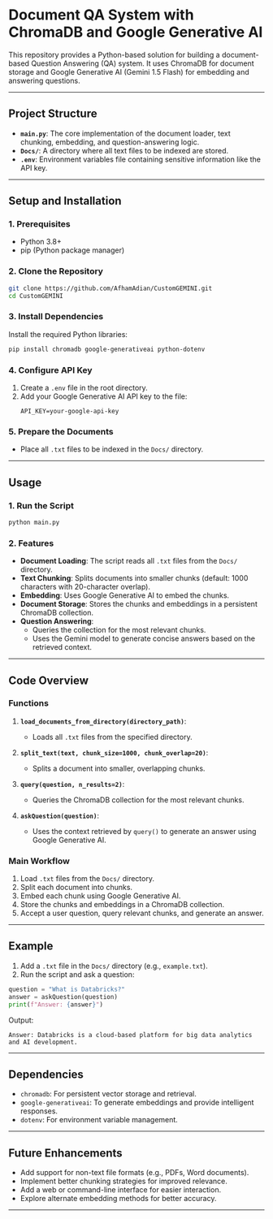 # Document QA System with ChromaDB and Google Generative AI

This repository provides a Python-based solution for building a document-based Question Answering (QA) system. It uses ChromaDB for document storage and Google Generative AI (Gemini 1.5 Flash) for embedding and answering questions.

---

## **Project Structure**

- **`main.py`**: The core implementation of the document loader, text chunking, embedding, and question-answering logic.
- **`Docs/`**: A directory where all text files to be indexed are stored.
- **`.env`**: Environment variables file containing sensitive information like the API key.

---

## **Setup and Installation**

### **1. Prerequisites**
- Python 3.8+
- pip (Python package manager)

### **2. Clone the Repository**
```bash
git clone https://github.com/AfhamAdian/CustomGEMINI.git
cd CustomGEMINI
```

### **3. Install Dependencies**
Install the required Python libraries:
```bash
pip install chromadb google-generativeai python-dotenv
```

### **4. Configure API Key**
1. Create a `.env` file in the root directory.
2. Add your Google Generative AI API key to the file:
   ```
   API_KEY=your-google-api-key
   ```

### **5. Prepare the Documents**
- Place all `.txt` files to be indexed in the `Docs/` directory.

---

## **Usage**

### **1. Run the Script**
```bash
python main.py
```

### **2. Features**
- **Document Loading**: The script reads all `.txt` files from the `Docs/` directory.
- **Text Chunking**: Splits documents into smaller chunks (default: 1000 characters with 20-character overlap).
- **Embedding**: Uses Google Generative AI to embed the chunks.
- **Document Storage**: Stores the chunks and embeddings in a persistent ChromaDB collection.
- **Question Answering**:
  - Queries the collection for the most relevant chunks.
  - Uses the Gemini model to generate concise answers based on the retrieved context.

---

## **Code Overview**

### **Functions**
1. **`load_documents_from_directory(directory_path)`**:
   - Loads all `.txt` files from the specified directory.

2. **`split_text(text, chunk_size=1000, chunk_overlap=20)`**:
   - Splits a document into smaller, overlapping chunks.

3. **`query(question, n_results=2)`**:
   - Queries the ChromaDB collection for the most relevant chunks.

4. **`askQuestion(question)`**:
   - Uses the context retrieved by `query()` to generate an answer using Google Generative AI.

### **Main Workflow**
1. Load `.txt` files from the `Docs/` directory.
2. Split each document into chunks.
3. Embed each chunk using Google Generative AI.
4. Store the chunks and embeddings in a ChromaDB collection.
5. Accept a user question, query relevant chunks, and generate an answer.

---

## **Example**

1. Add a `.txt` file in the `Docs/` directory (e.g., `example.txt`).
2. Run the script and ask a question:

```python
question = "What is Databricks?"
answer = askQuestion(question)
print(f"Answer: {answer}")
```

Output:
```
Answer: Databricks is a cloud-based platform for big data analytics and AI development.
```

---

## **Dependencies**
- `chromadb`: For persistent vector storage and retrieval.
- `google-generativeai`: To generate embeddings and provide intelligent responses.
- `dotenv`: For environment variable management.

---

## **Future Enhancements**
- Add support for non-text file formats (e.g., PDFs, Word documents).
- Implement better chunking strategies for improved relevance.
- Add a web or command-line interface for easier interaction.
- Explore alternate embedding methods for better accuracy.

---

